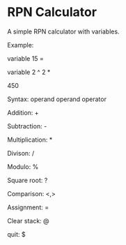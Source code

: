 # RPN Calculator

A simple RPN calculator with variables.

Example:

variable 15 =

variable 2 ^ 2 *

450

Syntax: operand operand operator

Addition: +

Subtraction: -

Multiplication: *

Divison: /

Modulo: %

Square root: ?

Comparison: <,>

Assignment: =

Clear stack: @

quit: $
